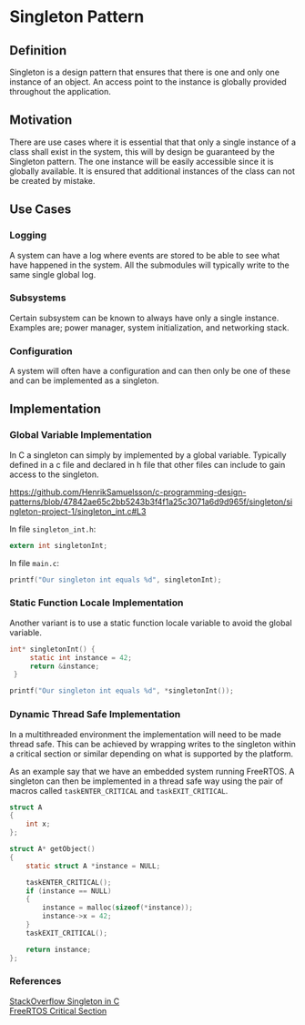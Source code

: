 # Singleton Pattern

## Definition

Singleton is a design pattern that ensures that there is one and only one instance of an object. An access point to the instance is globally provided throughout the application.

## Motivation

There are use cases where it is essential that that only a single instance of a class shall exist in the system, this will by design be guaranteed by the Singleton pattern. The one instance will be easily accessible since it is globally available. It is ensured that additional instances of the class can not be created by mistake.

## Use Cases

### Logging

A system can have a log where events are stored to be able to see what have happened in the system. All the submodules will typically write to the same single global log.

### Subsystems

Certain subsystem can be known to always have only a single instance. Examples are; power manager, system initialization, and networking stack.

### Configuration

A system will often have a configuration and can then only be one of these and can be implemented as a singleton.

## Implementation

### Global Variable Implementation

In C a singleton can simply by implemented by a global variable. Typically defined in a c file and declared in h file that other files can include to gain access to the singleton.

<https://github.com/HenrikSamuelsson/c-programming-design-patterns/blob/47842ae65c2bb5243b3f4f1a25c3071a6d9d965f/singleton/singleton-project-1/singleton_int.c#L3>

In file `singleton_int.h`:

```c
extern int singletonInt;
```

In file `main.c`:

```c
printf("Our singleton int equals %d", singletonInt);
```

### Static Function Locale Implementation

Another variant is to use a static function locale variable to avoid the global variable.

```c
int* singletonInt() {
     static int instance = 42;
     return &instance;
 }
```

```c
printf("Our singleton int equals %d", *singletonInt());
```

### Dynamic Thread Safe Implementation

In a multithreaded environment the implementation will need to be made thread safe. This can be achieved by wrapping writes to the singleton within a critical section or similar depending on what is supported by the platform.

As an example say that we have an embedded system running FreeRTOS. A singleton can then be implemented in a thread safe way using the pair of macros called `taskENTER_CRITICAL` and `taskEXIT_CRITICAL`.

```c
struct A
{
    int x;
};

struct A* getObject()
{
    static struct A *instance = NULL;

    taskENTER_CRITICAL();
    if (instance == NULL)
    {
        instance = malloc(sizeof(*instance));
        instance->x = 42;
    }
    taskEXIT_CRITICAL();

    return instance;
};
```

### References

[StackOverflow Singleton in C](https://stackoverflow.com/questions/803673/how-to-create-a-singleton-in-c)  
[FreeRTOS Critical Section](https://www.freertos.org/taskENTER_CRITICAL_taskEXIT_CRITICAL.html)  
